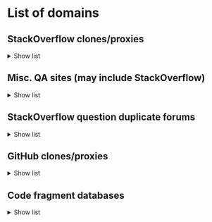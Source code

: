 # List of domains
## StackOverflow clones/proxies
<details>
  <summary>Show list</summary>
  
  * coderedirect.com
  * askto.pro
  * helperbyte.com
  * coderoad.ru
  * pretagteam.com
  * question-it.com
  * overcoder.net
  * www.generacodice.com
</details>

## Misc. QA sites (may include StackOverflow)
<details>
  <summary>Show list</summary>
  
  * answer-id.com
</details>

## StackOverflow question duplicate forums
<details>
  <summary>Show list</summary>
  
  * programmerall.com
  * topic.alibabacloud.com
</details>

## GitHub clones/proxies
<details>
  <summary>Show list</summary>
  
  * issueexplorer.com
  * githubmemory.com
  * www.codeproject.com
  * gitmemory.com
</details>

## Code fragment databases
<details>
  <summary>Show list</summary>
  
  * www.codegrepper.com
</details>
